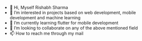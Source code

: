 - 👋 Hi, Myself Rishabh Sharma
- 👀 I’m interested in projects based on web development, mobile development and machine learning
- 🌱 I’m currently learning flutter for mobile development
- 💞️ I’m looking to collaborate on any of the above mentioned field
- 📫 How to reach me through my mail 

